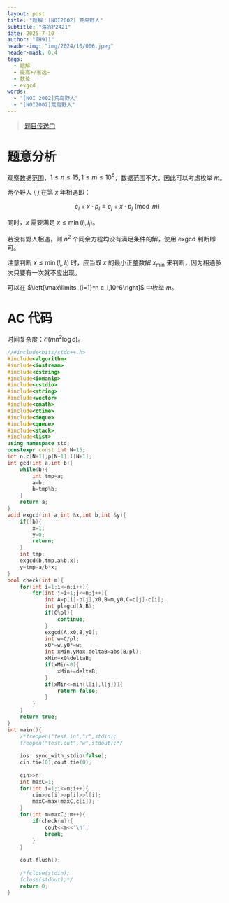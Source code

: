 ```yaml
---
layout: post
title: "题解：[NOI2002] 荒岛野人"
subtitle: "洛谷P2421"
date: 2025-7-10
author: "TH911"
header-img: "img/2024/10/006.jpeg"
header-mask: 0.4
tags:
  - 题解
  - 提高+/省选−
  - 数论
  - exgcd
words:
  - "[NOI 2002]荒岛野人"
  - "[NOI2002]荒岛野人"
---
```


> [题目传送门](https://www.luogu.com.cn/problem/CF1512G)

# 题意分析

观察数据范围，$1\leq n\leq15,1\leq m\leq10^6$，数据范围不大，因此可以考虑枚举 $m$。

两个野人 $i,j$ 在第 $x$ 年相遇即：

$$
c_i+x\cdot p_i\equiv c_j+x\cdot p_j\pmod m
$$

同时，$x$ 需要满足 $x\leq\min(l_i,l_j)$。

若没有野人相遇，则 $n^2$ 个同余方程均没有满足条件的解，使用 exgcd 判断即可。

注意判断 $x\leq\min(l_i,l_j)$ 时，应当取 $x$ 的最小正整数解 $x_{\min}$ 来判断，因为相遇多次只要有一次就不应出现。

可以在 $\left[\max\limits_{i=1}^n c_i,10^6\right]$ 中枚举 $m$。

# AC 代码

时间复杂度：$\mathcal O(mn^2\log c)$。

```cpp
//#include<bits/stdc++.h>
#include<algorithm>
#include<iostream>
#include<cstring>
#include<iomanip>
#include<cstdio>
#include<string>
#include<vector>
#include<cmath>
#include<ctime>
#include<deque>
#include<queue>
#include<stack>
#include<list>
using namespace std;
constexpr const int N=15;
int n,c[N+1],p[N+1],l[N+1];
int gcd(int a,int b){
	while(b){
		int tmp=a;
		a=b;
		b=tmp%b;
	}
	return a;
}
void exgcd(int a,int &x,int b,int &y){
	if(!b){
		x=1;
		y=0;
		return;
	}
	int tmp;
	exgcd(b,tmp,a%b,x);
	y=tmp-a/b*x;
}
bool check(int m){
	for(int i=1;i<=n;i++){
		for(int j=i+1;j<=n;j++){
			int A=p[i]-p[j],x0,B=m,y0,C=c[j]-c[i];
			int pl=gcd(A,B);
			if(C%pl){
				continue;
			}
			exgcd(A,x0,B,y0);
			int w=C/pl;
			x0*=w,y0*=w;
			int xMin,yMax,deltaB=abs(B/pl);
			xMin=x0%deltaB;
			if(xMin<0){
				xMin+=deltaB;
			}
			if(xMin<=min(l[i],l[j])){
				return false;
			} 
		}
	}
	return true;
}
int main(){
	/*freopen("test.in","r",stdin);
	freopen("test.out","w",stdout);*/
	
	ios::sync_with_stdio(false);
	cin.tie(0);cout.tie(0);
	
	cin>>n;
	int maxC=1; 
	for(int i=1;i<=n;i++){
		cin>>c[i]>>p[i]>>l[i];
		maxC=max(maxC,c[i]);
	}
	for(int m=maxC;;m++){
		if(check(m)){
			cout<<m<<'\n';
			break;
		}
	}
	
	cout.flush();
	
	/*fclose(stdin);
	fclose(stdout);*/
	return 0;
}
```

